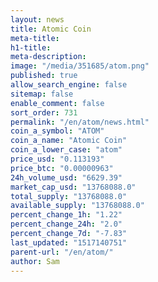 ```yaml
---
layout: news
title: Atomic Coin
meta-title: 
h1-title: 
meta-description: 
image: "/media/351685/atom.png"
published: true
allow_search_engine: false
sitemap: false
enable_comment: false
sort_order: 731
permalink: "/en/atom/news.html"
coin_a_symbol: "ATOM"
coin_a_name: "Atomic Coin"
coin_a_lower_case: "atom"
price_usd: "0.113193"
price_btc: "0.00000963"
24h_volume_usd: "6629.39"
market_cap_usd: "13768088.0"
total_supply: "13768088.0"
available_supply: "13768088.0"
percent_change_1h: "1.22"
percent_change_24h: "2.0"
percent_change_7d: "-7.83"
last_updated: "1517140751"
parent-url: "/en/atom/"
author: Sam
---
```



